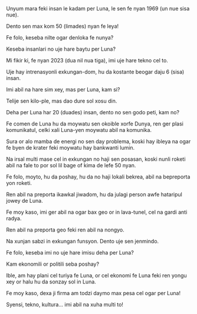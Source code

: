 Unyum mara feki insan le kadam per Luna, le sen fe nyan 1969 (un nue sisa nue).

Dento sen max kom 50 (limades) nyan fe leya!

Fe folo, keseba nilte ogar denloka fe nunya?

Keseba insanlari no uje hare baytu per Luna?

Mi fikir ki, fe nyan 2023 (dua nil nua tiga), imi uje hare tekno cel to.

Uje hay intrenasyonli exkungan-dom, hu da kostante beogar daju 6 (sisa) insan.

Imi abil na hare sim xey, mas per Luna, kam si?

Telije sen kilo-ple, mas dao dure sol xosu din.

Deha per Luna har 20 (duades) insan, dento no sen godo peti, kam no?

Fe comen de Luna hu da moywatu sen okoible xorfe Dunya, ren ger plasi komunikatul, celki xali Luna-yen moywatu abil na komunika.

Sura or alo mamba de energi no sen day problema, koski hay ibleya na ogar fe byen de krater feki moywatu hay bankwanti lumin.

Na irsal multi mase cel in exkungan no haji sen posasan, koski nunli roketi abil na fale to por sol lil bage of kima de lefe 50 nyan.

Fe folo, moyto, hu da poshay, hu da no haji lokali bekrea, abil na bepreporta yon roketi.

Ren abil na preporta ikawkal jiwadom, hu da julagi person awfe hataripul jowey de Luna.

Fe moy kaso, imi ger abil na ogar bax geo or in lava-tunel, cel na gardi anti radya.

Ren abil na preporta geo feki ren abil na nongyo.

Na xunjan sabzi in exkungan funsyon. Dento uje sen jenmindo.

Fe folo, keseba imi no uje hare imisu deha per Luna?

Kam ekonomili or politili seba poshay?

Ible, am hay plani cel turiya fe Luna, or cel ekonomi fe Luna feki ren yongu xey or halu hu da sonzay sol in Luna.

Fe moy kaso, dexa ji firma am todzi daymo max pesa cel ogar per Luna!

Syensi, tekno, kultura... imi abil na xuha multi to!
